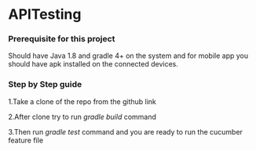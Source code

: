 # APITesting

### Prerequisite for this project 

Should have Java 1.8 and gradle 4+ on the system and for mobile app you should have apk installed on the connected devices.

### Step by Step guide

1.Take a clone of the repo from the github link

2.After clone try to run *gradle build* command

3.Then run *gradle test* command and you are ready to run the cucumber feature file
